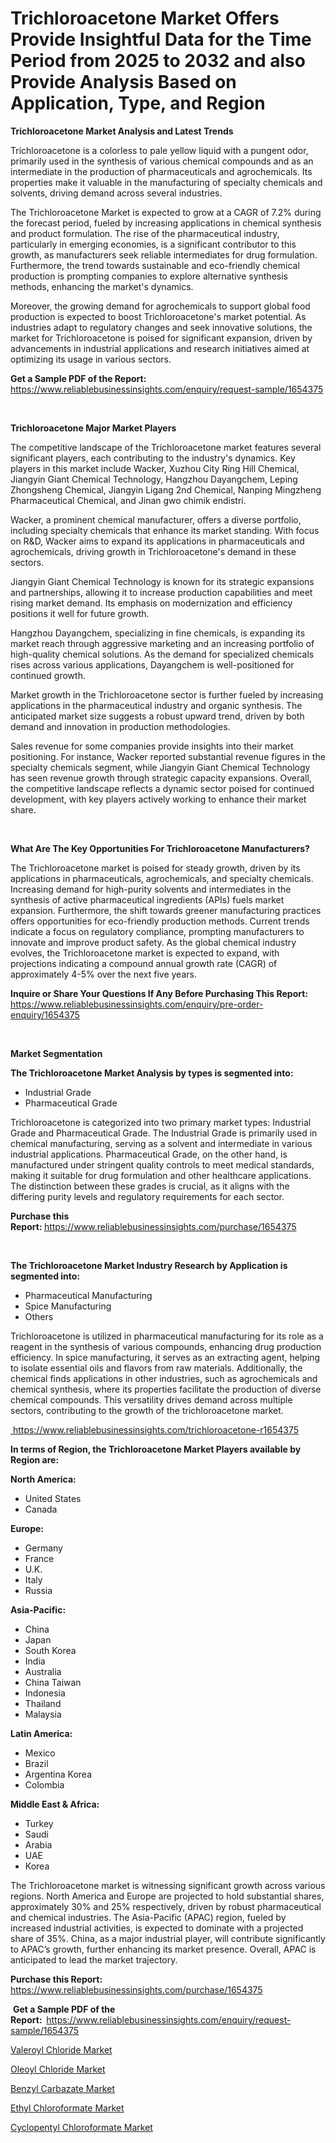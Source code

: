 <p><h1>Trichloroacetone Market Offers Provide Insightful Data for the Time Period from 2025 to 2032 and also Provide Analysis Based on Application, Type, and Region</h1></p><p><strong>Trichloroacetone Market Analysis and Latest Trends</strong></p>
<p><p>Trichloroacetone is a colorless to pale yellow liquid with a pungent odor, primarily used in the synthesis of various chemical compounds and as an intermediate in the production of pharmaceuticals and agrochemicals. Its properties make it valuable in the manufacturing of specialty chemicals and solvents, driving demand across several industries.</p><p>The Trichloroacetone Market is expected to grow at a CAGR of 7.2% during the forecast period, fueled by increasing applications in chemical synthesis and product formulation. The rise of the pharmaceutical industry, particularly in emerging economies, is a significant contributor to this growth, as manufacturers seek reliable intermediates for drug formulation. Furthermore, the trend towards sustainable and eco-friendly chemical production is prompting companies to explore alternative synthesis methods, enhancing the market's dynamics. </p><p>Moreover, the growing demand for agrochemicals to support global food production is expected to boost Trichloroacetone's market potential. As industries adapt to regulatory changes and seek innovative solutions, the market for Trichloroacetone is poised for significant expansion, driven by advancements in industrial applications and research initiatives aimed at optimizing its usage in various sectors.</p></p>
<p><strong>Get a Sample PDF of the Report:&nbsp;</strong> <a href="https://www.reliablebusinessinsights.com/enquiry/request-sample/1654375?utm_campaign=115&utm_medium=2&utm_source=Github&utm_content=ia&utm_term=31012025&utm_id=trichloroacetone">https://www.reliablebusinessinsights.com/enquiry/request-sample/1654375</a></p>
<p>&nbsp;</p>
<p><strong>Trichloroacetone Major Market Players</strong></p>
<p><p>The competitive landscape of the Trichloroacetone market features several significant players, each contributing to the industry's dynamics. Key players in this market include Wacker, Xuzhou City Ring Hill Chemical, Jiangyin Giant Chemical Technology, Hangzhou Dayangchem, Leping Zhongsheng Chemical, Jiangyin Ligang 2nd Chemical, Nanping Mingzheng Pharmaceutical Chemical, and Jinan gwo chimik endistri.</p><p>Wacker, a prominent chemical manufacturer, offers a diverse portfolio, including specialty chemicals that enhance its market standing. With focus on R&D, Wacker aims to expand its applications in pharmaceuticals and agrochemicals, driving growth in Trichloroacetone's demand in these sectors. </p><p>Jiangyin Giant Chemical Technology is known for its strategic expansions and partnerships, allowing it to increase production capabilities and meet rising market demand. Its emphasis on modernization and efficiency positions it well for future growth.</p><p>Hangzhou Dayangchem, specializing in fine chemicals, is expanding its market reach through aggressive marketing and an increasing portfolio of high-quality chemical solutions. As the demand for specialized chemicals rises across various applications, Dayangchem is well-positioned for continued growth.</p><p>Market growth in the Trichloroacetone sector is further fueled by increasing applications in the pharmaceutical industry and organic synthesis. The anticipated market size suggests a robust upward trend, driven by both demand and innovation in production methodologies.</p><p>Sales revenue for some companies provide insights into their market positioning. For instance, Wacker reported substantial revenue figures in the specialty chemicals segment, while Jiangyin Giant Chemical Technology has seen revenue growth through strategic capacity expansions. Overall, the competitive landscape reflects a dynamic sector poised for continued development, with key players actively working to enhance their market share.</p></p>
<p>&nbsp;</p>
<p><strong>What Are The Key Opportunities For Trichloroacetone Manufacturers?</strong></p>
<p><p>The Trichloroacetone market is poised for steady growth, driven by its applications in pharmaceuticals, agrochemicals, and specialty chemicals. Increasing demand for high-purity solvents and intermediates in the synthesis of active pharmaceutical ingredients (APIs) fuels market expansion. Furthermore, the shift towards greener manufacturing practices offers opportunities for eco-friendly production methods. Current trends indicate a focus on regulatory compliance, prompting manufacturers to innovate and improve product safety. As the global chemical industry evolves, the Trichloroacetone market is expected to expand, with projections indicating a compound annual growth rate (CAGR) of approximately 4-5% over the next five years.</p></p>
<p><strong>Inquire or Share Your Questions If Any Before Purchasing This Report:</strong> <a href="https://www.reliablebusinessinsights.com/enquiry/pre-order-enquiry/1654375?utm_campaign=115&utm_medium=2&utm_source=Github&utm_content=ia&utm_term=31012025&utm_id=trichloroacetone">https://www.reliablebusinessinsights.com/enquiry/pre-order-enquiry/1654375</a></p>
<p>&nbsp;</p>
<p><strong>Market Segmentation</strong></p>
<p><strong>The Trichloroacetone Market Analysis by types is segmented into:</strong></p>
<p><ul><li>Industrial Grade</li><li>Pharmaceutical Grade</li></ul></p>
<p><p>Trichloroacetone is categorized into two primary market types: Industrial Grade and Pharmaceutical Grade. The Industrial Grade is primarily used in chemical manufacturing, serving as a solvent and intermediate in various industrial applications. Pharmaceutical Grade, on the other hand, is manufactured under stringent quality controls to meet medical standards, making it suitable for drug formulation and other healthcare applications. The distinction between these grades is crucial, as it aligns with the differing purity levels and regulatory requirements for each sector.</p></p>
<p><strong>Purchase this Report:&nbsp;</strong><a href="https://www.reliablebusinessinsights.com/purchase/1654375?utm_campaign=115&utm_medium=2&utm_source=Github&utm_content=ia&utm_term=31012025&utm_id=trichloroacetone">https://www.reliablebusinessinsights.com/purchase/1654375</a></p>
<p>&nbsp;</p>
<p><strong>The Trichloroacetone Market Industry Research by Application is segmented into:</strong></p>
<p><ul><li>Pharmaceutical Manufacturing</li><li>Spice Manufacturing</li><li>Others</li></ul></p>
<p><p>Trichloroacetone is utilized in pharmaceutical manufacturing for its role as a reagent in the synthesis of various compounds, enhancing drug production efficiency. In spice manufacturing, it serves as an extracting agent, helping to isolate essential oils and flavors from raw materials. Additionally, the chemical finds applications in other industries, such as agrochemicals and chemical synthesis, where its properties facilitate the production of diverse chemical compounds. This versatility drives demand across multiple sectors, contributing to the growth of the trichloroacetone market.</p></p>
<p><a href="https://www.reliablebusinessinsights.com/trichloroacetone-r1654375?utm_campaign=115&utm_medium=2&utm_source=Github&utm_content=ia&utm_term=31012025&utm_id=trichloroacetone">&nbsp;https://www.reliablebusinessinsights.com/trichloroacetone-r1654375</a></p>
<p><strong>In terms of Region, the Trichloroacetone Market Players available by Region are:</strong></p>
<p>
    <p> <strong> North America: </strong>
        <ul>
            <li>United States</li>
            <li>Canada</li>
        </ul>
        </p> 
    <p> <strong> Europe: </strong>
        <ul>
            <li>Germany</li>
            <li>France</li>
            <li>U.K.</li>
            <li>Italy</li>
            <li>Russia</li>
        </ul>
        </p> 
    <p> <strong> Asia-Pacific: </strong>
        <ul>
            <li>China</li>
            <li>Japan</li>
            <li>South Korea</li>
            <li>India</li>
            <li>Australia</li>
            <li>China Taiwan</li>
            <li>Indonesia</li>
            <li>Thailand</li>
            <li>Malaysia</li>
        </ul>
        </p> 
    <p> <strong> Latin America: </strong>
        <ul>
            <li>Mexico</li>
            <li>Brazil</li>
            <li>Argentina Korea</li>
            <li>Colombia</li>
        </ul>
        </p> 
    <p> <strong> Middle East & Africa: </strong>
        <ul>
            <li>Turkey</li>
            <li>Saudi</li>
            <li>Arabia</li>
            <li>UAE</li>
            <li>Korea</li>
        </ul>
    </p>
    </p>
<p><p>The Trichloroacetone market is witnessing significant growth across various regions. North America and Europe are projected to hold substantial shares, approximately 30% and 25% respectively, driven by robust pharmaceutical and chemical industries. The Asia-Pacific (APAC) region, fueled by increased industrial activities, is expected to dominate with a projected share of 35%. China, as a major industrial player, will contribute significantly to APAC’s growth, further enhancing its market presence. Overall, APAC is anticipated to lead the market trajectory.</p></p>
<p><strong>Purchase this Report: </strong><a href="https://www.reliablebusinessinsights.com/purchase/1654375?utm_campaign=115&utm_medium=2&utm_source=Github&utm_content=ia&utm_term=31012025&utm_id=trichloroacetone">https://www.reliablebusinessinsights.com/purchase/1654375</a></p>
<p>&nbsp;<strong>Get a Sample PDF of the Report:&nbsp;&nbsp;</strong><a href="https://www.reliablebusinessinsights.com/enquiry/request-sample/1654375?utm_campaign=115&utm_medium=2&utm_source=Github&utm_content=ia&utm_term=31012025&utm_id=trichloroacetone">https://www.reliablebusinessinsights.com/enquiry/request-sample/1654375</a></p>
<p><strong></strong></p>
<p><p><a href="https://github.com/vioarapoyil/Market-Research-Report-List-1/blob/main/valeroyl-chloride-market.md?utm_campaign=115&utm_medium=2&utm_source=Github&utm_content=ia&utm_term=31012025&utm_id=trichloroacetone">Valeroyl Chloride Market</a></p><p><a href="https://github.com/crooneinis80/Market-Research-Report-List-1/blob/main/oleoyl-chloride-market.md?utm_campaign=115&utm_medium=2&utm_source=Github&utm_content=ia&utm_term=31012025&utm_id=trichloroacetone">Oleoyl Chloride Market</a></p><p><a href="https://github.com/viipposahko25/Market-Research-Report-List-1/blob/main/benzyl-carbazate-market.md?utm_campaign=115&utm_medium=2&utm_source=Github&utm_content=ia&utm_term=31012025&utm_id=trichloroacetone">Benzyl Carbazate Market</a></p><p><a href="https://github.com/salodipura00/Market-Research-Report-List-1/blob/main/ethyl-chloroformate-market.md?utm_campaign=115&utm_medium=2&utm_source=Github&utm_content=ia&utm_term=31012025&utm_id=trichloroacetone">Ethyl Chloroformate Market</a></p><p><a href="https://github.com/howdlecirone/Market-Research-Report-List-1/blob/main/cyclopentyl-chloroformate-market.md?utm_campaign=115&utm_medium=2&utm_source=Github&utm_content=ia&utm_term=31012025&utm_id=trichloroacetone">Cyclopentyl Chloroformate Market</a></p></p>
